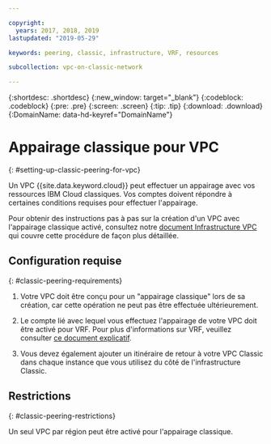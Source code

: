 ```yaml
---

copyright:
  years: 2017, 2018, 2019
lastupdated: "2019-05-29"

keywords: peering, classic, infrastructure, VRF, resources

subcollection: vpc-on-classic-network

---
```


{:shortdesc: .shortdesc}
{:new_window: target="_blank"}
{:codeblock: .codeblock}
{:pre: .pre}
{:screen: .screen}
{:tip: .tip}
{:download: .download}
{:DomainName: data-hd-keyref="DomainName"}

# Appairage classique pour VPC
{: #setting-up-classic-peering-for-vpc}

Un VPC {{site.data.keyword.cloud}} peut effectuer un appairage avec vos ressources IBM Cloud classiques. Vos comptes doivent répondre à certaines conditions requises pour effectuer l'appairage.

Pour obtenir des instructions pas à pas sur la création d'un VPC avec l'appairage classique activé, consultez notre [document Infrastructure VPC](/docs/vpc-on-classic?topic=vpc-on-classic-setting-up-access-to-your-classic-infrastructure-from-vpc#setting-up-access-to-your-classic-infrastructure-from-vpc) qui couvre cette procédure de façon plus détaillée.

## Configuration requise
{: #classic-peering-requirements}

1. Votre VPC doit être conçu pour un "appairage classique" lors de sa création, car cette opération ne peut pas être effectuée ultérieurement.

2. Le compte lié avec lequel vous effectuez l'appairage de votre VPC doit être activé pour VRF. Pour plus d'informations sur VRF, veuillez consulter [ce document explicatif](/docs/infrastructure/direct-link?topic=direct-link-overview-of-virtual-routing-and-forwarding-vrf-on-ibm-cloud#overview-of-virtual-routing-and-forwarding-vrf-on-ibm-cloud).

3. Vous devez également ajouter un itinéraire de retour à votre VPC Classic dans chaque instance que vous utilisez du côté de l'infrastructure Classic.

## Restrictions
{: #classic-peering-restrictions}

Un seul VPC par région peut être activé pour l'appairage classique.
